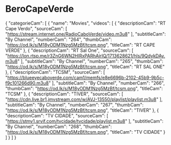 # BeroCapeVerde
{
"categorieCam": [
{
"name": "Movies",
"videos": [
{
"descriptionCam": "RT Cape Verdo",
"sourceCam": [
"https://stream.internet.one/RadioCaboVerde/video.m3u8"
],
"subtitleCam": "By Channel",
"numberCam": "264",
"thumbCam": "https://od.lk/s/M18yODM1Nzg5MzBf/tcsm.png",
"titleCam": "RT CAPE VERDE"
},
{
"descriptionCam": "RT Sal One",
"sourceCam": [
"https://lon.rtsp.me/r3ZnG6WN2HIRxPARhAirIQ/1713628621/hls/9QdykDAy.m3u8"
],
"subtitleCam": "By Channel",
"numberCam": "265",
"thumbCam": "https://od.lk/s/M18yODM1Nzg5MzBf/tcsm.png",
"titleCam": "RT SAL ONE"
},
{
"descriptionCam": "TCSM",
"sourceCam": [
"https://blueeyecaboverde.com/cam1/memfs/e8e6696b-2102-45b9-9b5c-f9c101266d90.m3u8"
],
"subtitleCam": "By Channel",
"numberCam": "266",
"thumbCam": "https://od.lk/s/M18yODM1Nzg5MzBf/tcsm.png",
"titleCam": "TCSM"
},
{
"descriptionCam": "TIVER",
"sourceCam": [
"https://cdn.live.br1.jmvstream.com/w/AVJ-13550/playlist/playlist.m3u8"
],
"subtitleCam": "By Channel",
"numberCam": "267",
"thumbCam": "https://od.lk/s/M18yODM1Nzg5MzBf/tcsm.png",
"titleCam": "TIVER"
},
{
"descriptionCam": "TV CIDADE",
"sourceCam": [
"https://stmv1.srvif.com/tvcidade/tvcidade/playlist.m3u8"
],
"subtitleCam": "By Channel",
"numberCam": "268",
"thumbCam": "https://od.lk/s/M18yODM1Nzg5MzBf/tcsm.png",
"titleCam": "TV CIDADE"
}
]
}
]
}
